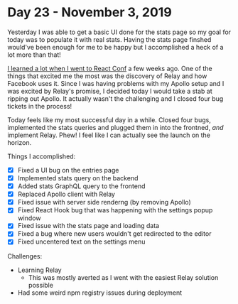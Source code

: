 # Day 23 - November 3, 2019

Yesterday I was able to get a basic UI done for the stats page so my goal for today was to populate it with real stats. Having the stats page finshed would've been enough for me to be happy but I accomplished a heck of a lot more than that!

[I learned a lot when I went to React Conf](https://blog.anthonymorris.dev/19-takeaways-from-react-conf-2019) a few weeks ago. One of the things that excited me the most was the discovery of Relay and how Facebook uses it. Since I was having problems with my Apollo setup and I was excited by Relay's promise, I decided today I would take a stab at ripping out Apollo. It actually wasn't the challenging and I closed four bug tickets in the process!

Today feels like my most successful day in a while. Closed four bugs, implemented the stats queries and plugged them in into the frontned, _and_ implement Relay. Phew! I feel like I can actually see the launch on the horizon.

Things I accomplished:

- [x] Fixed a UI bug on the entries page
- [x] Implemented stats query on the backend
- [x] Added stats GraphQL query to the frontend
- [x] Replaced Apollo client with Relay
- [x] Fixed issue with server side renderng (by removing Apollo)
- [x] Fixed React Hook bug that was happening with the settings popup window
- [x] Fixed issue with the stats page and loading data
- [x] Fixed a bug where new users wouldn't get redirected to the editor
- [x] Fixed uncentered text on the settings menu

Challenges:

- Learning Relay
  - This was mostly averted as I went with the easiest Relay solution possible
- Had some weird npm registry issues during deployment
